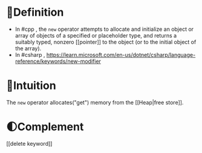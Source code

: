 # 📝Definition
- In #cpp , the `new` operator attempts to allocate and initialize an object or array of objects of a specified or placeholder type, and returns a suitably typed, nonzero [[pointer]] to the object (or to the initial object of the array).
- In #csharp , https://learn.microsoft.com/en-us/dotnet/csharp/language-reference/keywords/new-modifier

# 🧠Intuition
The `new` operator allocates("get") memory from the [[Heap|free store]].

# 🌓Complement
[[delete keyword]]